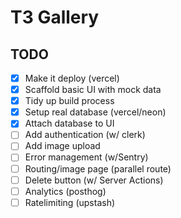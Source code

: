 # T3 Gallery

## TODO

- [x] Make it deploy (vercel)
- [x] Scaffold basic UI with mock data
- [x] Tidy up build process
- [x] Setup real database (vercel/neon)
- [x] Attach database to UI 
- [ ] Add authentication (w/ clerk)
- [ ] Add image upload
- [ ] Error management (w/Sentry)
- [ ] Routing/image page (parallel route)
- [ ] Delete button (w/ Server Actions)
- [ ] Analytics (posthog)
- [ ] Ratelimiting (upstash)
